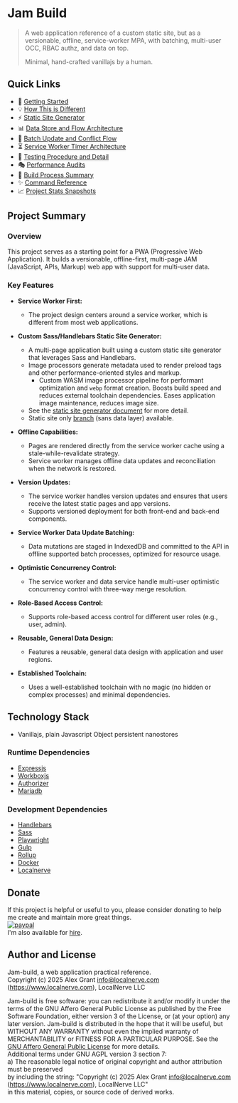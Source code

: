 # Jam Build

> A web application reference of a custom static site, but as a versionable, offline, service-worker MPA, with batching, multi-user OCC, RBAC authz, and data on top.
>
> Minimal, hand-crafted vanillajs by a human.

## Quick Links

* 🚀 [Getting Started](docs/localsetup.md)
* 💡 [How This is Different](docs/how-different.md)
* ⚡ [Static Site Generator](docs/static-site-generator.md)
* 📊 [Data Store and Flow Architecture](docs/nanostores.md)
* 📡 [Batch Update and Conflict Flow](docs/batch-updates.md)
* ⏳ [Service Worker Timer Architecture](docs/heartbeat-timer.md)
* 🧪 [Testing Procedure and Detail](docs/testing-documentation.md)
* 🎭 [Performance Audits](docs/performance-audits.md)
* 🔧 [Build Process Summary](docs/build.md)
* ✨ [Command Reference](docs/commands.md)
* 📈 [Project Stats Snapshots](docs/stats.md)

## Project Summary

### Overview

This project serves as a starting point for a PWA (Progressive Web Application). It builds a versionable, offline-first, multi-page JAM (JavaScript, APIs, Markup) web app with support for multi-user data.

### Key Features

* **Service Worker First:**
  * The project design centers around a service worker, which is different from most web applications.

* **Custom Sass/Handlebars Static Site Generator:** 
  * A multi-page application built using a custom static site generator that leverages Sass and Handlebars.
  * Image processors generate metadata used to render preload tags and other performance-oriented styles and markup.
    - Custom WASM image processor pipeline for performant optimization and `webp` format creation. Boosts build speed and reduces external toolchain dependencies. Eases application image maintenance, reduces image size.
  * See the [static site generator document](docs/static-site-generator.md) for more detail.
  * Static site only [branch](https://github.com/localnerve/jam-build/tree/front-only) (sans data layer) available.

* **Offline Capabilities:**
  * Pages are rendered directly from the service worker cache using a stale-while-revalidate strategy.
  * Service worker manages offline data updates and reconciliation when the network is restored.

* **Version Updates:** 
  * The service worker handles version updates and ensures that users receive the latest static pages and app versions.
  * Supports versioned deployment for both front-end and back-end components.

* **Service Worker Data Update Batching:**
  * Data mutations are staged in IndexedDB and committed to the API in offline supported batch processes, optimized for resource usage.

* **Optimistic Concurrency Control:**
  * The service worker and data service handle multi-user optimistic concurrency control with three-way merge resolution.

* **Role-Based Access Control:**
  * Supports role-based access control for different user roles (e.g., user, admin).

* **Reusable, General Data Design:**
  * Features a reusable, general data design with application and user regions.

* **Established Toolchain:**
  * Uses a well-established toolchain with no magic (no hidden or complex processes) and minimal dependencies.

## Technology Stack

* Vanillajs, plain Javascript Object persistent nanostores

### Runtime Dependencies

* [Expressjs](https://expressjs.com)
* [Workboxjs](https://developer.chrome.com/docs/workbox/)
* [Authorizer](https://authorizer.dev)
* [Mariadb](https://mariadb.com)

### Development Dependencies

* [Handlebars](https://handlebarsjs.com/guide/)
* [Sass](https://sass-lang.com/documentation/)
* [Playwright](https://playwright.dev)
* [Gulp](https://gulpjs.com)
* [Rollup](https://rollupjs.org/)
* [Docker](https://docker.com)
* [Localnerve](https://github.com/localnerve)

## Donate

If this project is helpful or useful to you, please consider donating to help me create and maintain more great things.  
[![paypal](https://www.paypalobjects.com/en_US/i/btn/btn_donateCC_LG.gif)](https://www.paypal.com/donate/?hosted_button_id=U98LEKAK7DXML)  
I'm also available for [hire](https://www.localnerve.com/contact).

## Author and License

Jam-build, a web application practical reference.  
Copyright (c) 2025 Alex Grant <info@localnerve.com> (https://www.localnerve.com), LocalNerve LLC  

Jam-build is free software: you can redistribute it and/or modify it under the terms of the GNU Affero General Public License as published by the Free Software Foundation, either version 3 of the License, or (at your option) any later version. Jam-build is distributed in the hope that it will be useful, but WITHOUT ANY WARRANTY without even the implied warranty of MERCHANTABILITY or FITNESS FOR A PARTICULAR PURPOSE. See the [GNU Affero General Public License](LICENSE.md) for more details.  
Additional terms under GNU AGPL version 3 section 7:  
  a) The reasonable legal notice of original copyright and author attribution must be preserved  
     by including the string: "Copyright (c) 2025 Alex Grant <info@localnerve.com> (https://www.localnerve.com), LocalNerve LLC"  
     in this material, copies, or source code of derived works.